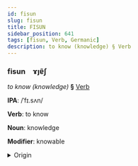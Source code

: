 ```yaml
---
id: fisun
slug: fisun
title: FISUN
sidebar_position: 641
tags: [fisun, Verb, Germanic]
description: to know (knowledge) § Verb
---
```


### fisun&emsp;<span kind="abugida">ɤȷɐ̃ʃ</span>

*to know (knowledge)* **§** [Verb](../../tags/Verb)

**IPA**: /ˈfɪ.sʌn/

**Verb**: to know

**Noun**: knowledge

**Modifier**: knowable

<details>
    <summary>Origin</summary>
    German Wissen /ˈvɪsən/<br/>
    <em>Germanic Language Family</em>
</details>